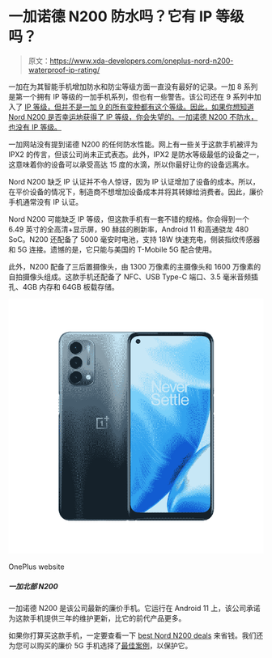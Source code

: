 # 一加诺德 N200 防水吗？它有 IP 等级吗？

> 原文：<https://www.xda-developers.com/oneplus-nord-n200-waterproof-ip-rating/>

一加在为其智能手机增加防水和防尘等级方面一直没有最好的记录。一加 8 系列是第一个拥有 IP 等级的一加手机系列，但也有一些警告。该公司还在 9 系列中加入了 [IP 等级，但并不是一加 9 的所有变种都有这个等级。因此，如果你想知道 Nord N200 是否幸运地获得了 IP 等级，你会失望的。一加诺德 N200 不防水，也没有 IP 等级。](https://www.xda-developers.com/is-oneplus-9-series-waterproof/)

一加网站没有提到诺德 N200 的任何防水性能。网上有一些关于这款手机被评为 IPX2 的传言，但该公司尚未正式表态。此外，IPX2 是防水等级最低的设备之一，这意味着你的设备可以承受高达 15 度的水滴，所以你最好让你的设备远离水。

Nord N200 缺乏 IP 认证并不令人惊讶，因为 IP 认证增加了设备的成本。所以，在平价设备的情况下，制造商不想增加设备成本并将其转嫁给消费者。因此，廉价手机通常没有 IP 认证。

Nord N200 可能缺乏 IP 等级，但这款手机有一套不错的规格。你会得到一个 6.49 英寸的全高清+显示屏，90 赫兹的刷新率，Android 11 和高通骁龙 480 SoC。N200 还配备了 5000 毫安时电池，支持 18W 快速充电，侧装指纹传感器和 5G 连接。遗憾的是，它只能与美国的 T-Mobile 5G 配合使用。

此外，N200 配备了三后置摄像头，由 1300 万像素的主摄像头和 1600 万像素的自拍摄像头组成。这款手机还配备了 NFC、USB Type-C 端口、3.5 毫米音频插孔、4GB 内存和 64GB 板载存储。

 <picture>![The OnePlus store offers several payment options, including PayPal, and ships the devices via FedEx Express.](img/1fc5eb492f402fe105792aed61a9e9fb.png)</picture> 

OnePlus website

##### 一加北部 N200

一加诺德 N200 是该公司最新的廉价手机。它运行在 Android 11 上，该公司承诺为这款手机提供三年的维护更新，比它的前代产品更多。

如果你打算买这款手机，一定要查看一下 [best Nord N200 deals](https://www.xda-developers.com/best-oneplus-nord-n200-deals/) 来省钱。我们还为您可以购买的廉价 5G 手机选择了[最佳案例](https://www.xda-developers.com/best-oneplus-nord-n200-cases/)，以保护它。